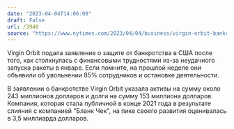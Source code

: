 ```yaml
---
date: "2023-04-04T14:06:00"
draft: False
url: /3940
source: "https://www.nytimes.com/2023/04/04/business/virgin-orbit-bankruptcy.html"
---
```


Virgin Orbit подала заявление о защите от банкротства в США после того, как столкнулась с финансовыми трудностями из-за неудачного запуска ракеты в январе. Если помните, на прошлой неделе они объявили об увольнении 85% сотрудников и остановке деятельности.

В заявлении о банкротстве Virgin Orbit указала активы на сумму около 243 миллионов долларов и долги на сумму 153 миллиона долларов. Компания, которая стала публичной в конце 2021 года в результате слияния с компанией "Бланк Чек", на пике своего развития оценивалась в 3,5 миллиарда долларов.
